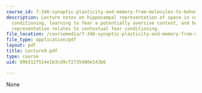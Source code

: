 ```yaml
---
course_id: 7-346-synaptic-plasticity-and-memory-from-molecules-to-behavior-fall-2007
description: Lecture notes on hippocampal representation of space in contextual fear
  conditioning, learning to fear a potentially aversive context, and how hippocampal
  representation relates to contextual fear conditioning.
file_location: /coursemedia/7-346-synaptic-plasticity-and-memory-from-molecules-to-behavior-fall-2007/896312f514e1b3cd9cf2735480e143b6_Lecture9.pdf
file_type: application/pdf
layout: pdf
title: Lecture9.pdf
type: course
uid: 896312f514e1b3cd9cf2735480e143b6

---
```

None